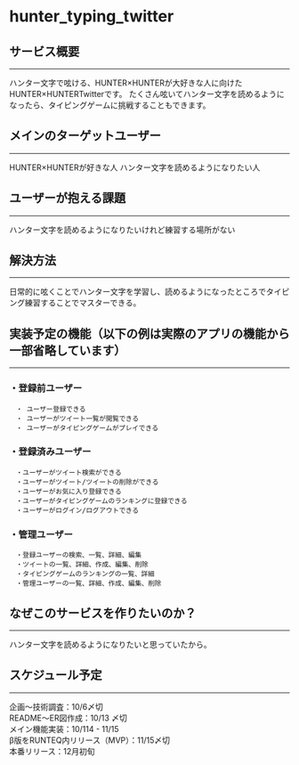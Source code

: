 # **hunter_typing_twitter**

## サービス概要
---
ハンター文字で呟ける、HUNTER×HUNTERが大好きな人に向けたHUNTER×HUNTERTwitterです。
たくさん呟いてハンター文字を読めるようになったら、タイピングゲームに挑戦することもできます。


## メインのターゲットユーザー
---
HUNTER×HUNTERが好きな人
ハンター文字を読めるようになりたい人

## ユーザーが抱える課題
---
ハンター文字を読めるようになりたいけれど練習する場所がない

## 解決方法
---
日常的に呟くことでハンター文字を学習し、読めるようになったところでタイピング練習することでマスターできる。


## 実装予定の機能（以下の例は実際のアプリの機能から一部省略しています）
---

###  ・登録前ユーザー
    　・ ユーザー登録できる
    　・ ユーザーがツイート一覧が閲覧できる
    　・ ユーザーがタイピングゲームがプレイできる

###  ・登録済みユーザー
    　・ユーザーがツイート検索ができる
    　・ユーザーがツイート/ツイートの削除ができる
    　・ユーザーがお気に入り登録できる
    　・ユーザーがタイピングゲームのランキングに登録できる
    　・ユーザーがログイン/ログアウトできる


### ・管理ユーザー
    　・登録ユーザーの検索、一覧、詳細、編集
    　・ツイートの一覧、詳細、作成、編集、削除
    　・タイピングゲームのランキングの一覧、詳細
    　・管理ユーザーの一覧、詳細、作成、編集、削除

## なぜこのサービスを作りたいのか？
---
ハンター文字を読めるようになりたいと思っていたから。

## スケジュール予定
---  
企画〜技術調査：10/6〆切  
README〜ER図作成：10/13 〆切  
メイン機能実装：10/114 - 11/15  
β版をRUNTEQ内リリース（MVP）：11/15〆切  
本番リリース：12月初旬